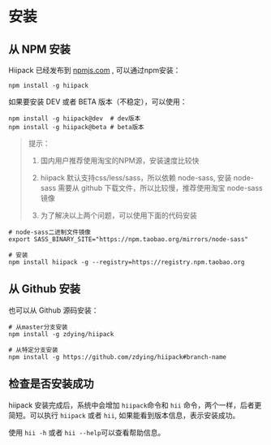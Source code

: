 # 安装

## 从 NPM 安装

Hiipack 已经发布到 [npmjs.com](https://www.npmjs.com/) , 可以通过npm安装：

```
npm install -g hiipack
```

如果要安装 DEV 或者 BETA 版本（不稳定），可以使用：

```
npm install -g hiipack@dev  # dev版本
npm install -g hiipack@beta # beta版本
```

> 提示：
> 
> 1. 国内用户推荐使用淘宝的NPM源，安装速度比较快
> 
> 2. hiipack 默认支持css\/less\/sass，所以依赖 node-sass, 安装 node-sass 需要从 github 下载文件，所以比较慢，推荐使用淘宝 node-sass 镜像
> 
> 3. 为了解决以上两个问题，可以使用下面的代码安装

```
# node-sass二进制文件镜像 
export SASS_BINARY_SITE="https://npm.taobao.org/mirrors/node-sass" 

# 安装 
npm install hiipack -g --registry=https://registry.npm.taobao.org

```

## 从 Github 安装

也可以从 Github 源码安装：

```
# 从master分支安装
npm install -g zdying/hiipack

# 从特定分支安装
npm install -g https://github.com/zdying/hiipack#branch-name
```

## 检查是否安装成功

hiipack 安装完成后，系统中会增加 `hiipack`命令和 `hii` 命令，两个一样，后者更简短。可以执行 `hiipack` 或者 `hii`, 如果能看到版本信息，表示安装成功。

使用 `hii -h` 或者 `hii --help`可以查看帮助信息。

